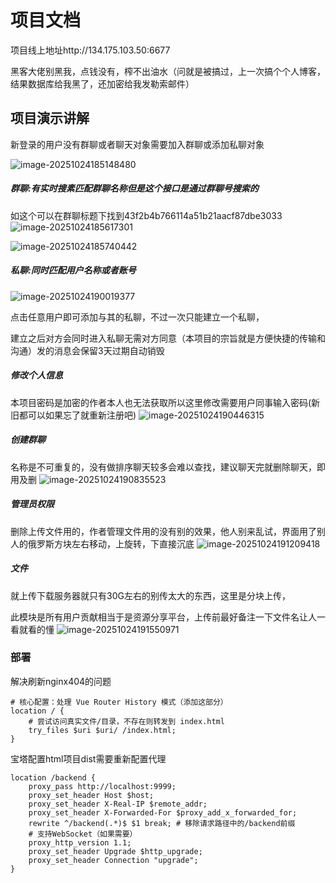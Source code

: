 # 项目文档

项目线上地址http://134.175.103.50:6677

黑客大佬别黑我，点钱没有，榨不出油水（问就是被搞过，上一次搞个个人博客，结果数据库给我黑了，还加密给我发勒索邮件）



## 项目演示讲解

新登录的用户没有群聊或者聊天对象需要加入群聊或添加私聊对象

<img src=".\img\image-20251024185148480.png" alt="image-20251024185148480"  />



##### 群聊:有实时搜素匹配群聊名称但是这个接口是通过群聊号搜索的

如这个可以在群聊标题下找到43f2b4b766114a51b21aacf87dbe3033
<img src=".\img\image-20251024185617301.png" alt="image-20251024185617301"  />

<img src=".\img\image-20251024185740442.png" alt="image-20251024185740442"  />



##### 私聊:同时匹配用户名称或者账号
<img src=".\img\image-20251024190019377.png" alt="image-20251024190019377"  />

点击任意用户即可添加与其的私聊，不过一次只能建立一个私聊，

建立之后对方会同时进入私聊无需对方同意（本项目的宗旨就是方便快捷的传输和沟通）发的消息会保留3天过期自动销毁



##### 修改个人信息

本项目密码是加密的作者本人也无法获取所以这里修改需要用户同事输入密码(新旧都可以如果忘了就重新注册吧)
<img src=".\img\image-20251024190446315.png" alt="image-20251024190446315"  />



##### 创建群聊

名称是不可重复的，没有做排序聊天较多会难以查找，建议聊天完就删除聊天，即用及删
<img src=".\img\image-20251024190835523.png" alt="image-20251024190835523"  />



##### 管理员权限

删除上传文件用的，作者管理文件用的没有别的效果，他人别来乱试，界面用了别人的俄罗斯方块左右移动，上旋转，下直接沉底
<img src=".\img\image-20251024191209418.png" alt="image-20251024191209418"  />



##### 文件

就上传下载服务器就只有30G左右的别传太大的东西，这里是分块上传，

此模块是所有用户贡献相当于是资源分享平台，上传前最好备注一下文件名让人一看就看的懂
<img src=".\img\image-20251024191550971.png" alt="image-20251024191550971"  />





### 部署

解决刷新nginx404的问题

```
# 核心配置：处理 Vue Router History 模式（添加这部分）
location / {
    # 尝试访问真实文件/目录，不存在则转发到 index.html
    try_files $uri $uri/ /index.html;
}
```

宝塔配置html项目dist需要重新配置代理

```
location /backend {
    proxy_pass http://localhost:9999;
    proxy_set_header Host $host;
    proxy_set_header X-Real-IP $remote_addr;
    proxy_set_header X-Forwarded-For $proxy_add_x_forwarded_for;
    rewrite ^/backend(.*)$ $1 break; # 移除请求路径中的/backend前缀
    # 支持WebSocket（如果需要）
    proxy_http_version 1.1;
    proxy_set_header Upgrade $http_upgrade;
    proxy_set_header Connection "upgrade";
}
```

